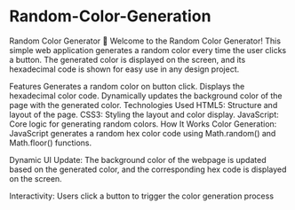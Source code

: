 # Random-Color-Generation
Random Color Generator 🎨
Welcome to the Random Color Generator! This simple web application generates a random color every time the user clicks a button. The generated color is displayed on the screen, and its hexadecimal code is shown for easy use in any design project.

Features
Generates a random color on button click.
Displays the hexadecimal color code.
Dynamically updates the background color of the page with the generated color.
Technologies Used
HTML5: Structure and layout of the page.
CSS3: Styling the layout and color display.
JavaScript: Core logic for generating random colors.
How It Works
Color Generation:
JavaScript generates a random hex color code using Math.random() and Math.floor() functions.

Dynamic UI Update:
The background color of the webpage is updated based on the generated color, and the corresponding hex code is displayed on the screen.

Interactivity:
Users click a button to trigger the color generation process
